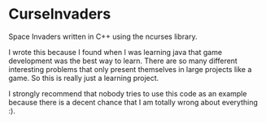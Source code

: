 CurseInvaders
=============

Space Invaders written in C++ using the ncurses library.

I wrote this because I found when I was learning java that game development was the best way to learn. There are so many different interesting problems that only present themselves in large projects like a game. So this is really just a learning project.

I strongly recommend that nobody tries to use this code as an example because there is a decent chance that I am totally wrong about everything :).
